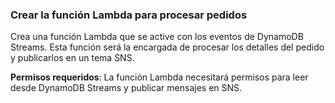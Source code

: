### Crear la función Lambda para procesar pedidos

Crea una función Lambda que se active con los eventos de DynamoDB Streams. Esta función será la encargada de procesar los detalles del pedido y publicarlos en un tema SNS.

**Permisos requeridos**: La función Lambda necesitará permisos para leer desde DynamoDB Streams y publicar mensajes en SNS.